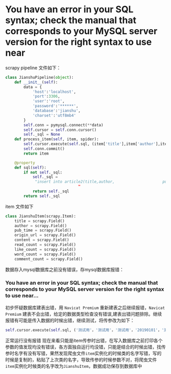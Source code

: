 # You have an error in your SQL syntax; check the manual that corresponds to your MySQL server version for the right syntax to use near
scrapy pipeline 文件如下：
```python
class JianshuPipeline(object):
    def __init__(self):
        data = {
            'host':'localhost',
            'port':3306,
            'user':'root',
            'password':'******',
            'database':'jianshu',
            'charset':'utf8mb4'
        }
        self.conn = pymysql.connect(**data)
        self.cursor = self.conn.cursor()
        self._sql = None
    def process_item(self, item, spider):
        self.cursor.execute(self.sql, (item['title'],item['author'],item['pub_time'],item['origin_url'],item['content'],item['read_count'],item['like_count'],item['word_count'],item['comment_count']))
        self.conn.commit()
        return item

    @property
    def sql(self):
        if not self._sql:
            self._sql =
             "insert into article2(title,author,                     pub_time,origin_url,content,read_count,          like_count,word_count,comment_count) values(%s,%s,%s,%s,%s,%d,%d,%d,%d)
                                "
            return self._sql
        return self._sql
```
item 文件如下
```python
class JianshuItem(scrapy.Item):
    title = scrapy.Field()
    author = scrapy.Field()
    pub_time = scrapy.Field()
    origin_url = scrapy.Field()
    content = scrapy.Field()
    read_count = scrapy.Field()
    like_count = scrapy.Field()
    word_count = scrapy.Field()
    comment_count = scrapy.Field()
```
数据存入mysql数据库之前没有错误，存mysql数据库报错：
### You have an error in your SQL syntax; check the manual that corresponds to your MySQL server version for the right syntax to use near...
初步怀疑数据库建表出错，用 `Navicat Premium` 重新建表之后继续报错，`Navicat Premium` 建表不会出错，给定的数据类型检查没有错误,建表出错问题排除。继续报错有可能是传入数据的时候出错，继续测试，将传参改为如下：
```python
self.cursor.execute(self.sql, ('测试用'，'测试用'，'测试用'，'20190101'，'测试用'，'测试用'，'测试用'，10，20，20，10，'测试用'，))
```
正常运行没有报错
现在来看只能是item传参时出错，在写入数据库之前打印各个参数的值发现均没有错误，各方面独自运行均没错，只能是结合的时候出错，找传参时名字有没有写错，果然发现爬虫文件`item`实例化的时候类的名字写错，写的时候是复制的，粘贴了上次类的名字，导致传参的时候参数不对，将爬虫文件`item`实例化时候类的名字改为`JianshuItem`，数据成功保存到数据库中


